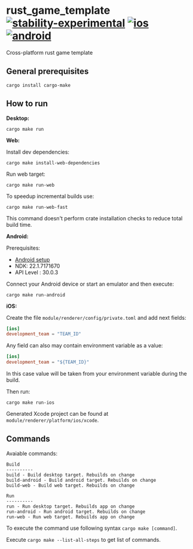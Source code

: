# rust_game_template [![stability-experimental](https://img.shields.io/badge/stability-experimental-orange.svg)](https://github.com/emersion/stability-badges#experimental) [![ios](https://github.com/Wandalen/rust_game_template/actions/workflows/iOS.yml/badge.svg)](https://github.com/Wandalen/rust_game_template/actions/workflows/iOS.yml) [![android](https://github.com/Wandalen/rust_game_template/actions/workflows/Android.yml/badge.svg)](https://github.com/Wandalen/rust_game_template/actions/workflows/Android.yml) 
Cross-platform rust game template 


## General prerequisites

```
cargo install cargo-make
```

## How to run

**Desktop:**

```
cargo make run
```

**Web:**

Install dev dependencies: 
```
cargo make install-web-dependencies
```

Run web target:

```
cargo make run-web
```

To speedup incremental builds use:

```
cargo make run-web-fast
```

This command doesn't perform crate installation checks to reduce total build time.

**Android:**

Prerequisites:

* [Android setup](https://github.com/dodorare/crossbow/wiki)
* NDK: 22.1.7171670	
* API Level : 30.0.3

Connect your Android device or start an emulator and then execute:

```
cargo make run-android
```

**iOS:**

Create the file `module/renderer/config/private.toml` and add next fields:

```toml
[ios]
development_team = "TEAM_ID"
```

Any field can also may contain environment variable as a value:

```toml
[ios]
development_team = "${TEAM_ID}"
```

In this case value will be taken from your environment variable during the build.

Then run:

```
cargo make run-ios
```

Generated Xcode project can be found at `module/renderer/platform/ios/xcode`.


## Commands

Avaiable commands:

```
Build
----------
build - Build desktop target. Rebuilds on change
build-android - Build android target. Rebuilds on change
build-web - Build web target. Rebuilds on change

Run
----------
run - Run desktop target. Rebuilds app on change
run-android - Run android target. Rebuilds on change
run-web - Run web target. Rebuilds app on change
```

To execute the command use following syntax ```cargo make [command]```.

Execute `cargo make --list-all-steps` to get list of commands.


